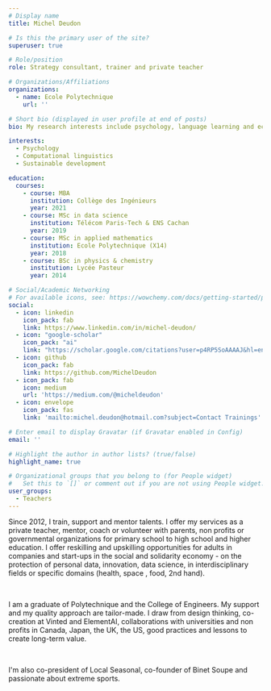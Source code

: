 ```yaml
---
# Display name
title: Michel Deudon

# Is this the primary user of the site?
superuser: true

# Role/position
role: Strategy consultant, trainer and private teacher

# Organizations/Affiliations
organizations:
  - name: Ecole Polytechnique
    url: ''

# Short bio (displayed in user profile at end of posts)
bio: My research interests include psychology, language learning and ecology.

interests:
  - Psychology
  - Computational linguistics
  - Sustainable development

education:
  courses:
    - course: MBA
      institution: Collège des Ingénieurs
      year: 2021
    - course: MSc in data science
      institution: Télécom Paris-Tech & ENS Cachan
      year: 2019
    - course: MSc in applied mathematics
      institution: Ecole Polytechnique (X14)
      year: 2018
    - course: BSc in physics & chemistry
      institution: Lycée Pasteur
      year: 2014

# Social/Academic Networking
# For available icons, see: https://wowchemy.com/docs/getting-started/page-builder/#icons
social:
  - icon: linkedin
    icon_pack: fab
    link: https://www.linkedin.com/in/michel-deudon/
  - icon: "google-scholar"
    icon_pack: "ai"
    link: "https://scholar.google.com/citations?user=p4RP5SoAAAAJ&hl=en"
  - icon: github
    icon_pack: fab
    link: https://github.com/MichelDeudon
  - icon_pack: fab
    icon: medium
    url: 'https://medium.com/@micheldeudon'
  - icon: envelope
    icon_pack: fas
    link: 'mailto:michel.deudon@hotmail.com?subject=Contact Trainings'

# Enter email to display Gravatar (if Gravatar enabled in Config)
email: ''

# Highlight the author in author lists? (true/false)
highlight_name: true

# Organizational groups that you belong to (for People widget)
#   Set this to `[]` or comment out if you are not using People widget.
user_groups:
  - Teachers
---
```


Since 2012, I train, support and mentor talents. I offer my services as a private teacher, mentor, coach or volunteer with parents, non profits or governmental organizations for primary school to high school and higher education. I offer reskilling and upskilling opportunities for adults in companies and start-ups in the social and solidarity economy - on the protection of personal data, innovation, data science, in interdisciplinary fields or specific domains (health, space , food, 2nd hand).

<br>

I am a graduate of Polytechnique and the College of Engineers. My support and my quality approach are tailor-made. I draw from design thinking, co-creation at Vinted and ElementAI, collaborations with universities and non profits in Canada, Japan, the UK, the US, good practices and lessons to create long-term value.

<br>

I'm also co-president of Local Seasonal, co-founder of Binet Soupe and passionate about extreme sports.